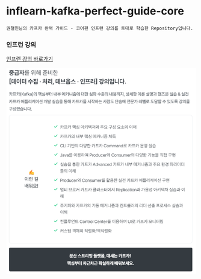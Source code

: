 # inflearn-kafka-perfect-guide-core

```
권철민님의 카프카 완벽 가이드 - 코어편 인프런 강의를 토대로 학습한 Repository입니다.
```

### 인프런 강의
[인프런 강의 바로가기](https://www.inflearn.com/course/%EC%B9%B4%ED%94%84%EC%B9%B4-%EC%99%84%EB%B2%BD%EA%B0%80%EC%9D%B4%EB%93%9C-%EC%BD%94%EC%96%B4/dashboard)

![img.png](img.png)